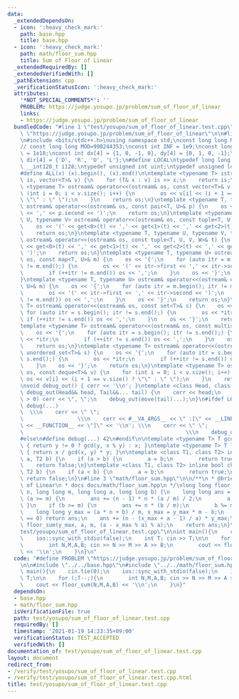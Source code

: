 ```yaml
---
data:
  _extendedDependsOn:
  - icon: ':heavy_check_mark:'
    path: base.hpp
    title: base.hpp
  - icon: ':heavy_check_mark:'
    path: math/floor_sum.hpp
    title: Sum of Floor of Linear
  _extendedRequiredBy: []
  _extendedVerifiedWith: []
  _pathExtension: cpp
  _verificationStatusIcon: ':heavy_check_mark:'
  attributes:
    '*NOT_SPECIAL_COMMENTS*': ''
    PROBLEM: https://judge.yosupo.jp/problem/sum_of_floor_of_linear
    links:
    - https://judge.yosupo.jp/problem/sum_of_floor_of_linear
  bundledCode: "#line 1 \"test/yosupo/sum_of_floor_of_linear.test.cpp\"\n#define PROBLEM\
    \ \"https://judge.yosupo.jp/problem/sum_of_floor_of_linear\"\n\n#line 2 \"base.hpp\"\
    \n#include <bits/stdc++.h>\nusing namespace std;\nconst long long MOD = 1000000007;\n\
    // const long long MOD=998244353;\nconst int INF = 1e9;\nconst long long IINF\
    \ = 1e18;\nconst int dx[4] = {1, 0, -1, 0}, dy[4] = {0, 1, 0, -1};\nconst char\
    \ dir[4] = {'D', 'R', 'U', 'L'};\n#define LOCAL\ntypedef long long ll;\ntypedef\
    \ __int128_t i128;\ntypedef unsigned int uint;\ntypedef unsigned long long ull;\n\
    #define ALL(x) (x).begin(), (x).end()\n\ntemplate <typename T> istream& operator>>(istream&\
    \ is, vector<T>& v) {\n    for (T& x : v) is >> x;\n    return is;\n}\ntemplate\
    \ <typename T> ostream& operator<<(ostream& os, const vector<T>& v) {\n    for\
    \ (int i = 0; i < v.size(); i++) {\n        os << v[i] << (i + 1 == v.size() ?\
    \ \"\" : \" \");\n    }\n    return os;\n}\ntemplate <typename T, typename U>\
    \ ostream& operator<<(ostream& os, const pair<T, U>& p) {\n    os << '(' << p.first\
    \ << ',' << p.second << ')';\n    return os;\n}\ntemplate <typename T, typename\
    \ U, typename V> ostream& operator<<(ostream& os, const tuple<T, U, V>& t) {\n\
    \    os << '(' << get<0>(t) << ',' << get<1>(t) << ',' << get<2>(t) << ')';\n\
    \    return os;\n}\ntemplate <typename T, typename U, typename V, typename W>\
    \ ostream& operator<<(ostream& os, const tuple<T, U, V, W>& t) {\n    os << '('\
    \ << get<0>(t) << ',' << get<1>(t) << ',' << get<2>(t) << ',' << get<3>(t) <<\
    \ ')';\n    return os;\n}\ntemplate <typename T, typename U> ostream& operator<<(ostream&\
    \ os, const map<T, U>& m) {\n    os << '{';\n    for (auto itr = m.begin(); itr\
    \ != m.end();) {\n        os << '(' << itr->first << ',' << itr->second << ')';\n\
    \        if (++itr != m.end()) os << ',';\n    }\n    os << '}';\n    return os;\n\
    }\ntemplate <typename T, typename U> ostream& operator<<(ostream& os, const unordered_map<T,\
    \ U>& m) {\n    os << '{';\n    for (auto itr = m.begin(); itr != m.end();) {\n\
    \        os << '(' << itr->first << ',' << itr->second << ')';\n        if (++itr\
    \ != m.end()) os << ',';\n    }\n    os << '}';\n    return os;\n}\ntemplate <typename\
    \ T> ostream& operator<<(ostream& os, const set<T>& s) {\n    os << '{';\n   \
    \ for (auto itr = s.begin(); itr != s.end();) {\n        os << *itr;\n       \
    \ if (++itr != s.end()) os << ',';\n    }\n    os << '}';\n    return os;\n}\n\
    template <typename T> ostream& operator<<(ostream& os, const multiset<T>& s) {\n\
    \    os << '{';\n    for (auto itr = s.begin(); itr != s.end();) {\n        os\
    \ << *itr;\n        if (++itr != s.end()) os << ',';\n    }\n    os << '}';\n\
    \    return os;\n}\ntemplate <typename T> ostream& operator<<(ostream& os, const\
    \ unordered_set<T>& s) {\n    os << '{';\n    for (auto itr = s.begin(); itr !=\
    \ s.end();) {\n        os << *itr;\n        if (++itr != s.end()) os << ',';\n\
    \    }\n    os << '}';\n    return os;\n}\ntemplate <typename T> ostream& operator<<(ostream&\
    \ os, const deque<T>& v) {\n    for (int i = 0; i < v.size(); i++) {\n       \
    \ os << v[i] << (i + 1 == v.size() ? \"\" : \" \");\n    }\n    return os;\n}\n\
    \nvoid debug_out() { cerr << '\\n'; }\ntemplate <class Head, class... Tail> void\
    \ debug_out(Head&& head, Tail&&... tail) {\n    cerr << head;\n    if (sizeof...(Tail)\
    \ > 0) cerr << \", \";\n    debug_out(move(tail)...);\n}\n#ifdef LOCAL\n#define\
    \ debug(...)                                                                 \
    \  \\\n    cerr << \" \";                                                    \
    \                 \\\n    cerr << #__VA_ARGS__ << \" :[\" << __LINE__ << \":\"\
    \ << __FUNCTION__ << \"]\" << '\\n'; \\\n    cerr << \" \";                  \
    \                                                   \\\n    debug_out(__VA_ARGS__)\n\
    #else\n#define debug(...) 42\n#endif\n\ntemplate <typename T> T gcd(T x, T y)\
    \ { return y != 0 ? gcd(y, x % y) : x; }\ntemplate <typename T> T lcm(T x, T y)\
    \ { return x / gcd(x, y) * y; }\n\ntemplate <class T1, class T2> inline bool chmin(T1&\
    \ a, T2 b) {\n    if (a > b) {\n        a = b;\n        return true;\n    }\n\
    \    return false;\n}\ntemplate <class T1, class T2> inline bool chmax(T1& a,\
    \ T2 b) {\n    if (a < b) {\n        a = b;\n        return true;\n    }\n   \
    \ return false;\n}\n#line 3 \"math/floor_sum.hpp\"\n\n/**\n * @brief Sum of Floor\
    \ of Linear\n * docs docs/math/floor_sum.hpp\n */\nlong long floor_sum(long long\
    \ n, long long m, long long a, long long b) {\n    long long ans = 0;\n    if\
    \ (a >= m) {\n        ans += (n - 1) * n * (a / m) / 2;\n        a %= m;\n   \
    \ }\n    if (b >= m) {\n        ans += n * (b / m);\n        b %= m;\n    }\n\
    \    long long y_max = (a * n + b) / m, x_max = y_max * m - b;\n    if (y_max\
    \ == 0) return ans;\n    ans += (n - (x_max + a - 1) / a) * y_max;\n    ans +=\
    \ floor_sum(y_max, a, m, (a - x_max % a) % a);\n    return ans;\n}\n#line 5 \"\
    test/yosupo/sum_of_floor_of_linear.test.cpp\"\n\nint main(){\n    cin.tie(0);\n\
    \    ios::sync_with_stdio(false);\n    int T; cin >> T;\n\n    for (;T--;){\n\
    \        int N,M,A,B; cin >> N >> M >> A >> B;\n        cout << floor_sum(N,M,A,B)\
    \ << '\\n';\n    }\n}\n"
  code: "#define PROBLEM \"https://judge.yosupo.jp/problem/sum_of_floor_of_linear\"\
    \n\n#include \"../../base.hpp\"\n#include \"../../math/floor_sum.hpp\"\n\nint\
    \ main(){\n    cin.tie(0);\n    ios::sync_with_stdio(false);\n    int T; cin >>\
    \ T;\n\n    for (;T--;){\n        int N,M,A,B; cin >> N >> M >> A >> B;\n    \
    \    cout << floor_sum(N,M,A,B) << '\\n';\n    }\n}"
  dependsOn:
  - base.hpp
  - math/floor_sum.hpp
  isVerificationFile: true
  path: test/yosupo/sum_of_floor_of_linear.test.cpp
  requiredBy: []
  timestamp: '2021-01-19 14:23:35+09:00'
  verificationStatus: TEST_ACCEPTED
  verifiedWith: []
documentation_of: test/yosupo/sum_of_floor_of_linear.test.cpp
layout: document
redirect_from:
- /verify/test/yosupo/sum_of_floor_of_linear.test.cpp
- /verify/test/yosupo/sum_of_floor_of_linear.test.cpp.html
title: test/yosupo/sum_of_floor_of_linear.test.cpp
---
```

